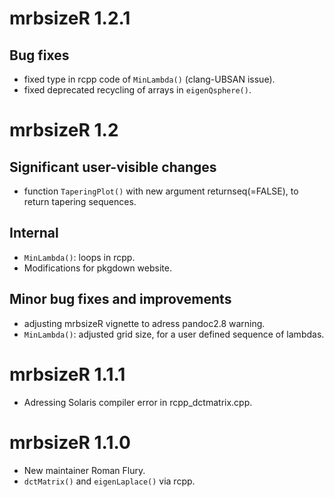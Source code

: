 # mrbsizeR 1.2.1

## Bug fixes

* fixed type in rcpp code of `MinLambda()` (clang-UBSAN issue).
* fixed deprecated recycling of arrays in `eigenQsphere()`.


# mrbsizeR 1.2

## Significant user-visible changes

* function `TaperingPlot()` with new argument returnseq(=FALSE), to return tapering sequences.

## Internal

* `MinLambda()`: loops in rcpp.
* Modifications for pkgdown website.

## Minor bug fixes and improvements

* adjusting mrbsizeR vignette to adress pandoc2.8 warning.
* `MinLambda()`: adjusted grid size, for a user defined sequence of lambdas.


# mrbsizeR 1.1.1

* Adressing Solaris compiler error in rcpp_dctmatrix.cpp.


# mrbsizeR 1.1.0

* New maintainer Roman Flury.
* `dctMatrix()` and `eigenLaplace()` via rcpp.
